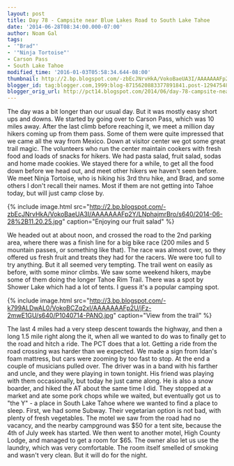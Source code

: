 ```yaml
---
layout: post
title: Day 78 - Campsite near Blue Lakes Road to South Lake Tahoe
date: '2014-06-28T08:34:00.000-07:00'
author: Noam Gal
tags:
- '"Brad"'
- '"Ninja Tortoise"'
- Carson Pass
- South Lake Tahoe
modified_time: '2016-01-03T05:58:34.644-08:00'
thumbnail: http://2.bp.blogspot.com/-zbEcJNrvHkA/VokoBaeUA3I/AAAAAAAFp2Y/LNphajmrBro/s72-c/2014-06-28%2B11.20.25.jpg
blogger_id: tag:blogger.com,1999:blog-8715620883377891841.post-1294754824091050618
blogger_orig_url: http://pct14.blogspot.com/2014/06/day-78-campsite-near-blue-lakes-road-to.html
---
```


The day was a bit longer than our usual day. But it was mostly easy short ups and downs.
We started by going
 over to Carson Pass, which was 10 miles away. After the last climb before reaching it, we meet a million day hikers
 coming up from them pass. Some of them were quite impressed that we came all the way from Mexico.
Down at
 visitor center we got some great trail magic. The volunteers who run the center maintain cookers with fresh food and
 loads of snacks for hikers. We had pasta salad, fruit salad, sodas and home made cookies. We stayed there for a
 while, to get all the food down before we head out, and meet other hikers we haven't seen before. We meet Ninja
 Tortoise, who is hiking his 3rd thru hike, and Brad, and some others I don't recall their names. Most if them are
 not getting into Tahoe today, but will just camp close by.

 
{% include image.html src="http://2.bp.blogspot.com/-zbEcJNrvHkA/VokoBaeUA3I/AAAAAAAFp2Y/LNphajmrBro/s640/2014-06-28%2B11.20.25.jpg" caption="Enjoying our fruit salad" %}

 We headed out at about noon, and crossed the road to the 2nd parking area, where there was a finish line for a big
 bike race (200 miles and 5 mountain passes, or something like that). The race was almost over, so they offered us
 fresh fruit and treats they had for the racers. We were too full to try anything. But it all seemed very
 tempting.
The trail went on easily as before, with some minor climbs. We saw some weekend hikers, maybe some of
 them doing the longer Tahoe Rim Trail. There was a spot by Shower Lake which had a lot of tents. I guess it's a
 popular camping spot.

 
{% include image.html src="http://3.bp.blogspot.com/-k799ALDwAL0/VokoBCZq2xI/AAAAAAAFp2U/jFz-2mwE1GU/s640/P1040714-PANO.jpg" caption="View from the trail" %}

 The last 4 miles had a very steep descent towards the highway, and then a long 1.5 mile right along the it, when all
 we wanted to do was to finally get to the road and hitch a ride. The PCT does that a lot.
Getting a ride from
 the road crossing was harder than we expected. We made a sign from Idan's foam mattress, but cars were zooming by
 too fast to stop. At the end a couple of musicians pulled over.
The driver was in a band with his farther and
 uncle, and they were playing in town tonight. His friend was playing with them occasionally, but today he just came
 along. He is also a snow boarder, and hiked the AT about the same time I did.
They stopped at a market and ate
 some pork chops while we waited, but eventually got us to "the Y" - a place in South Lake Tahoe where we wanted to
 find a place to sleep.
First, we had some Subway. Their vegetarian option is not bad, with plenty of fresh
 vegetables.
The motel we saw from the road had no vacancy, and the nearby campground was $50 for a tent site,
 because the 4th of July week has started. We then went to another motel, High County Lodge, and managed to get a
 room for $65. The owner also let us use the laundry, which was very comfortable. The room itself smelled of smoking
 and wasn't very clean. But it will do for the night.
